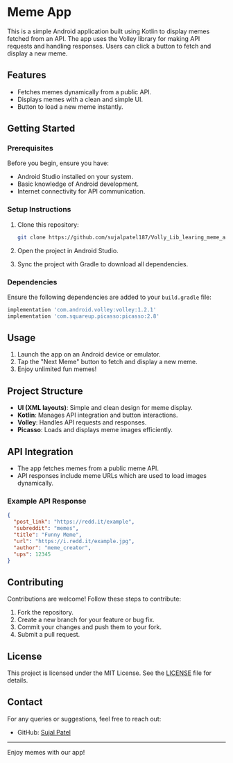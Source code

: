 # Meme App

This is a simple Android application built using Kotlin to display memes fetched from an API. The app uses the Volley library for making API requests and handling responses. Users can click a button to fetch and display a new meme.

## Features
- Fetches memes dynamically from a public API.
- Displays memes with a clean and simple UI.
- Button to load a new meme instantly.

## Getting Started

### Prerequisites
Before you begin, ensure you have:
- Android Studio installed on your system.
- Basic knowledge of Android development.
- Internet connectivity for API communication.

### Setup Instructions
1. Clone this repository:
   ```bash
   git clone https://github.com/sujalpatel187/Volly_Lib_learing_meme_app.git
   ```

2. Open the project in Android Studio.

3. Sync the project with Gradle to download all dependencies.

### Dependencies
Ensure the following dependencies are added to your `build.gradle` file:
```gradle
implementation 'com.android.volley:volley:1.2.1'
implementation 'com.squareup.picasso:picasso:2.8'
```

## Usage
1. Launch the app on an Android device or emulator.
2. Tap the "Next Meme" button to fetch and display a new meme.
3. Enjoy unlimited fun memes!

## Project Structure
- **UI (XML layouts)**: Simple and clean design for meme display.
- **Kotlin**: Manages API integration and button interactions.
- **Volley**: Handles API requests and responses.
- **Picasso**: Loads and displays meme images efficiently.

## API Integration
- The app fetches memes from a public meme API.
- API responses include meme URLs which are used to load images dynamically.

### Example API Response
```json
{
  "post_link": "https://redd.it/example",
  "subreddit": "memes",
  "title": "Funny Meme",
  "url": "https://i.redd.it/example.jpg",
  "author": "meme_creator",
  "ups": 12345
}
```

## Contributing
Contributions are welcome! Follow these steps to contribute:
1. Fork the repository.
2. Create a new branch for your feature or bug fix.
3. Commit your changes and push them to your fork.
4. Submit a pull request.

## License
This project is licensed under the MIT License. See the [LICENSE](LICENSE) file for details.

## Contact
For any queries or suggestions, feel free to reach out:
- GitHub: [Sujal Patel](https://github.com/sujalpatel187)

---

Enjoy memes with our app!

